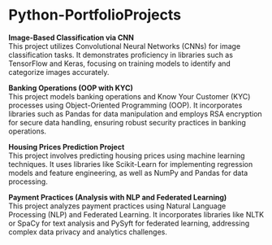 # Python-PortfolioProjects


**Image-Based Classification via CNN**  
This project utilizes Convolutional Neural Networks (CNNs) for image classification tasks. It demonstrates proficiency in libraries such as TensorFlow and Keras, focusing on training models to identify and categorize images accurately.

**Banking Operations (OOP with KYC)**  
This project models banking operations and Know Your Customer (KYC) processes using Object-Oriented Programming (OOP). It incorporates libraries such as Pandas for data manipulation and employs RSA encryption for secure data handling, ensuring robust security practices in banking operations.

**Housing Prices Prediction Project**  
This project involves predicting housing prices using machine learning techniques. It uses libraries like Scikit-Learn for implementing regression models and feature engineering, as well as NumPy and Pandas for data processing.

**Payment Practices (Analysis with NLP and Federated Learning)**  
This project analyzes payment practices using Natural Language Processing (NLP) and Federated Learning. It incorporates libraries like NLTK or SpaCy for text analysis and PySyft for federated learning, addressing complex data privacy and analytics challenges.

